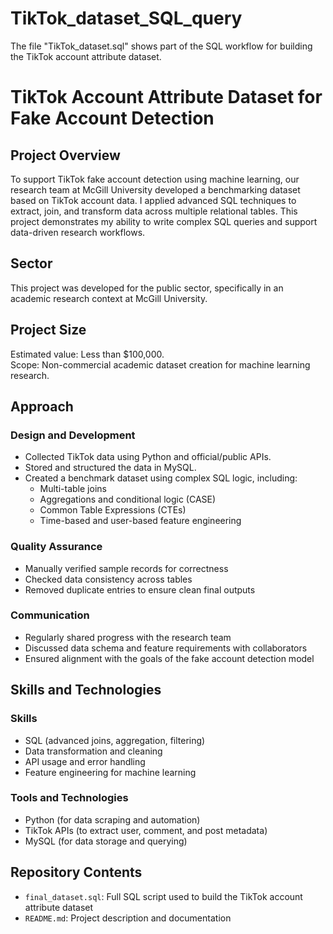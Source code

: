 # TikTok_dataset_SQL_query
The file "TikTok_dataset.sql" shows part of the SQL workflow for building the TikTok account attribute dataset.
# TikTok Account Attribute Dataset for Fake Account Detection

## Project Overview

To support TikTok fake account detection using machine learning, our research team at McGill University developed a benchmarking dataset based on TikTok account data. I applied advanced SQL techniques to extract, join, and transform data across multiple relational tables. This project demonstrates my ability to write complex SQL queries and support data-driven research workflows.

## Sector

This project was developed for the public sector, specifically in an academic research context at McGill University.

## Project Size

Estimated value: Less than $100,000.  
Scope: Non-commercial academic dataset creation for machine learning research.

## Approach

### Design and Development

- Collected TikTok data using Python and official/public APIs.
- Stored and structured the data in MySQL.
- Created a benchmark dataset using complex SQL logic, including:
  - Multi-table joins
  - Aggregations and conditional logic (CASE)
  - Common Table Expressions (CTEs)
  - Time-based and user-based feature engineering

### Quality Assurance

- Manually verified sample records for correctness
- Checked data consistency across tables
- Removed duplicate entries to ensure clean final outputs

### Communication

- Regularly shared progress with the research team
- Discussed data schema and feature requirements with collaborators
- Ensured alignment with the goals of the fake account detection model

## Skills and Technologies

### Skills

- SQL (advanced joins, aggregation, filtering)
- Data transformation and cleaning
- API usage and error handling
- Feature engineering for machine learning

### Tools and Technologies

- Python (for data scraping and automation)
- TikTok APIs (to extract user, comment, and post metadata)
- MySQL (for data storage and querying)

## Repository Contents

- `final_dataset.sql`: Full SQL script used to build the TikTok account attribute dataset
- `README.md`: Project description and documentation
